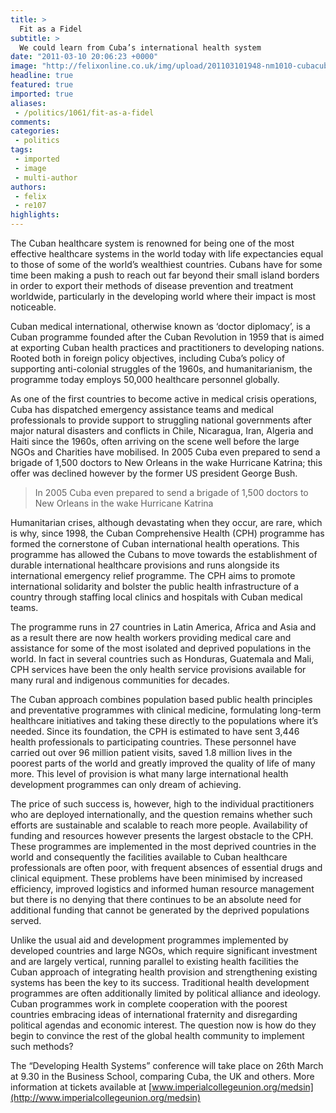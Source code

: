 ```yaml
---
title: >
  Fit as a Fidel
subtitle: >
  We could learn from Cuba’s international health system
date: "2011-03-10 20:06:23 +0000"
image: "http://felixonline.co.uk/img/upload/201103101948-nm1010-cubacuba.jpg"
headline: true
featured: true
imported: true
aliases:
 - /politics/1061/fit-as-a-fidel
comments:
categories:
 - politics
tags:
 - imported
 - image
 - multi-author
authors:
 - felix
 - re107
highlights:
---
```


The Cuban healthcare system is renowned for being one of the most effective healthcare systems in the world today with life expectancies equal to those of some of the world’s wealthiest countries. Cubans have for some time been making a push to reach out far beyond their small island borders in order to export their methods of disease prevention and treatment worldwide, particularly in the developing world where their impact is most noticeable.

Cuban medical international, otherwise known as ‘doctor diplomacy’, is a Cuban programme founded after the Cuban Revolution in 1959 that is aimed at exporting Cuban health practices and practitioners to developing nations. Rooted both in foreign policy objectives, including Cuba’s policy of supporting anti-colonial struggles of the 1960s, and humanitarianism, the programme today employs 50,000 healthcare personnel globally.

As one of the first countries to become active in medical crisis operations, Cuba has dispatched emergency assistance teams and medical professionals to provide support to struggling national governments after major natural disasters and conflicts in Chile, Nicaragua, Iran, Algeria and Haiti since the 1960s, often arriving on the scene well before the large NGOs and Charities have mobilised. In 2005 Cuba even prepared to send a brigade of 1,500 doctors to New Orleans in the wake Hurricane Katrina; this offer was declined however by the former US president George Bush.

> In 2005 Cuba even prepared to send a brigade of 1,500 doctors to New Orleans in the wake Hurricane Katrina

Humanitarian crises, although devastating when they occur, are rare, which is why, since 1998, the Cuban Comprehensive Health (CPH) programme has formed the cornerstone of Cuban international health operations. This programme has allowed the Cubans to move towards the establishment of durable international healthcare provisions and runs alongside its international emergency relief programme. The CPH aims to promote international solidarity and bolster the public health infrastructure of a country through staffing local clinics and hospitals with Cuban medical teams.

The programme runs in 27 countries in Latin America, Africa and Asia and as a result there are now health workers providing medical care and assistance for some of the most isolated and deprived populations in the world. In fact in several countries such as Honduras, Guatemala and Mali, CPH services have been the only health service provisions available for many rural and indigenous communities for decades.

The Cuban approach combines population based public health principles and preventative programmes with clinical medicine, formulating long-term healthcare initiatives and taking these directly to the populations where it’s needed. Since its foundation, the CPH is estimated to have sent 3,446 health professionals to participating countries. These personnel have carried out over 96 million patient visits, saved 1.8 million lives in the poorest parts of the world and greatly improved the quality of life of many more. This level of provision is what many large international health development programmes can only dream of achieving.

The price of such success is, however, high to the individual practitioners who are deployed internationally, and the question remains whether such efforts are sustainable and scalable to reach more people. Availability of funding and resources however presents the largest obstacle to the CPH. These programmes are implemented in the most deprived countries in the world and consequently the facilities available to Cuban healthcare professionals are often poor, with frequent absences of essential drugs and clinical equipment. These problems have been minimised by increased efficiency, improved logistics and informed human resource management but there is no denying that there continues to be an absolute need for additional funding that cannot be generated by the deprived populations served.

Unlike the usual aid and development programmes implemented by developed countries and large NGOs, which require significant investment and are largely vertical, running parallel to existing health facilities the Cuban approach of integrating health provision and strengthening existing systems has been the key to its success. Traditional health development programmes are often additionally limited by political alliance and ideology. Cuban programmes work in complete cooperation with the poorest countries embracing ideas of international fraternity and disregarding political agendas and economic interest. The question now is how do they begin to convince the rest of the global health community to implement such methods?

The “Developing Health Systems” conference will take place on 26th March at 9.30 in the Business School, comparing Cuba, the UK and others. More information at tickets available at [www.imperialcollegeunion.org/medsin](http://www.imperialcollegeunion.org/medsin)
